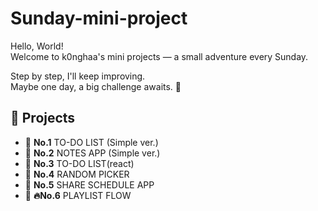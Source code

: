 # Sunday-mini-project

Hello, World! <br>
Welcome to k0nghaa's mini projects — a small adventure every Sunday.

Step by step, I'll keep improving. <br>
Maybe one day, a big challenge awaits. 👾

## 📁 Projects

- 📂 **No.1** TO-DO LIST (Simple ver.)
- 📂 **No.2** NOTES APP (Simple ver.)
- 📂 **No.3** TO-DO LIST(react)
- 📂 **No.4** RANDOM PICKER
- 📂 **No.5** SHARE SCHEDULE APP
- 📂 **🔥No.6** PLAYLIST FLOW
